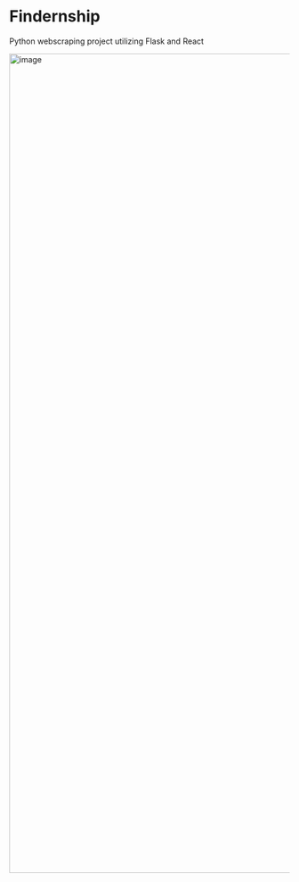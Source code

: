 # Findernship
Python webscraping project utilizing Flask and React

<img width="1470" alt="image" src="https://github.com/KaylaNg1/Findernship/assets/56608484/d64c0669-9af0-4bd4-95b2-4e412ebd1fbc">
